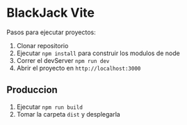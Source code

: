 # BlackJack Vite

Pasos para ejecutar proyectos:

1. Clonar repositorio
2. Ejecutar ```npm install``` para construir los modulos de node
3. Correr el devServer ```npm run dev```
4. Abrir el proyecto en ```http://localhost:3000```

## Produccion
1. Ejecutar ``` npm run build ```
2. Tomar la carpeta ``` dist ``` y desplegarla